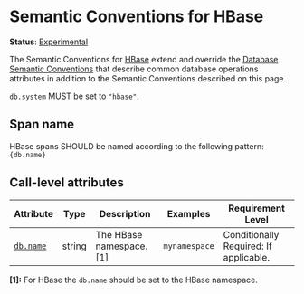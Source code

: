 <!--- Hugo front matter used to generate the website version of this page:
linkTitle: HBase
--->

# Semantic Conventions for HBase

**Status**: [Experimental][DocumentStatus]

The Semantic Conventions for [HBase](https://hbase.apache.org/) extend and override the [Database Semantic Conventions](database-spans.md)
that describe common database operations attributes in addition to the Semantic Conventions
described on this page.

`db.system` MUST be set to `"hbase"`.

## Span name

HBase spans SHOULD be named according to the following pattern: `{db.name}`

## Call-level attributes

<!-- semconv db.hbase(full,tag=call-level-tech-specific) -->
| Attribute  | Type | Description  | Examples  | Requirement Level |
|---|---|---|---|---|
| [`db.name`](../attributes-registry/db.md) | string | The HBase namespace. [1] | `mynamespace` | Conditionally Required: If applicable. |

**[1]:** For HBase the `db.name` should be set to the HBase namespace.
<!-- endsemconv -->

[DocumentStatus]: https://github.com/open-telemetry/opentelemetry-specification/tree/v1.26.0/specification/document-status.md
